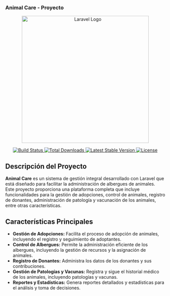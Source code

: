 ### Animal Care - Proyecto

<p align="center">
<a href="https://laravel.com" target="_blank">
<img src="https://raw.githubusercontent.com/laravel/art/master/logo-lockup/5%20SVG/2%20CMYK/1%20Full%20Color/laravel-logolockup-cmyk-red.svg" width="400" alt="Laravel Logo">
</a>
</p>

<p align="center">
<a href="https://github.com/laravel/framework/actions">
<img src="https://github.com/laravel/framework/workflows/tests/badge.svg" alt="Build Status">
</a>
<a href="https://packagist.org/packages/laravel/framework">
<img src="https://img.shields.io/packagist/dt/laravel/framework" alt="Total Downloads">
</a>
<a href="https://packagist.org/packages/laravel/framework">
<img src="https://img.shields.io/packagist/v/laravel/framework" alt="Latest Stable Version">
</a>
<a href="https://packagist.org/packages/laravel/framework">
<img src="https://img.shields.io/packagist/l/laravel/framework" alt="License">
</a>
</p>

## Descripción del Proyecto

**Animal Care** es un sistema de gestión integral desarrollado con Laravel que está diseñado para facilitar la administración de albergues de animales. Este proyecto proporciona una plataforma completa que incluye funcionalidades para la gestión de adopciones, control de animales, registro de donantes, administración de patología y vacunación de los animales, entre otras características.

## Características Principales

- **Gestión de Adopciones:** Facilita el proceso de adopción de animales, incluyendo el registro y seguimiento de adoptantes.
- **Control de Albergues:** Permite la administración eficiente de los albergues, incluyendo la gestión de recursos y la asignación de animales.
- **Registro de Donantes:** Administra los datos de los donantes y sus contribuciones.
- **Gestión de Patologías y Vacunas:** Registra y sigue el historial médico de los animales, incluyendo patologías y vacunas.
- **Reportes y Estadísticas:** Genera reportes detallados y estadísticas para el análisis y toma de decisiones.



